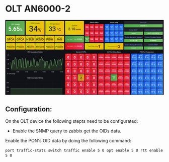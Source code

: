 # OLT AN6000-2
![main](./pictures/image.png)

## Configuration: 

On the OLT device the following stepts need to be configurated: 

- Enable the SNMP query to zabbix get the OIDs data. 

Enable the PON's OID data by doing the following command: 

```
port traffic-stats switch traffic enable 5 0 opt enable 5 0 rtt enable 5 0
```